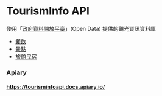 # TourismInfo API
使用「[政府資料開放平臺](https://data.gov.tw/)」(Open Data) 提供的觀光資訊資料庫
- [餐飲](https://data.gov.tw/dataset/7779)  
- [景點](https://data.gov.tw/dataset/7777)  
- [旅館民宿](https://data.gov.tw/dataset/7780)

### Apiary
#### https://tourisminfoapi.docs.apiary.io/
